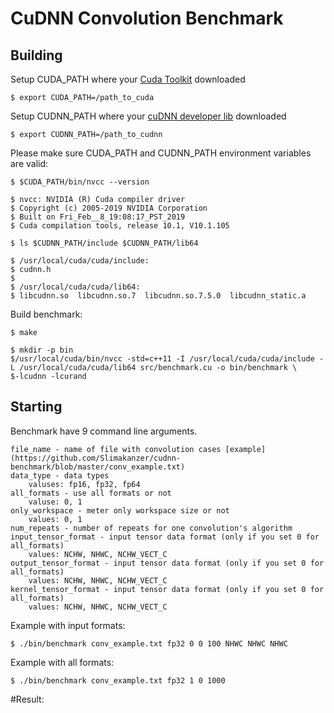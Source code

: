 CuDNN Convolution Benchmark
===============

Building
--------
Setup CUDA_PATH where your [Cuda Toolkit](https://docs.nvidia.com/cuda/index.html) downloaded
```shell
$ export CUDA_PATH=/path_to_cuda
```
Setup CUDNN_PATH where your [cuDNN developer lib](https://developer.nvidia.com/cudnn) downloaded
```shell
$ export CUDNN_PATH=/path_to_cudnn
```

Please make sure CUDA_PATH and CUDNN_PATH environment variables are valid:
```shell
$ $CUDA_PATH/bin/nvcc --version
```
```shell
$ nvcc: NVIDIA (R) Cuda compiler driver
$ Copyright (c) 2005-2019 NVIDIA Corporation
$ Built on Fri_Feb__8_19:08:17_PST_2019
$ Cuda compilation tools, release 10.1, V10.1.105
```

```shell
$ ls $CUDNN_PATH/include $CUDNN_PATH/lib64
```
```shell
$ /usr/local/cuda/cuda/include:
$ cudnn.h
$
$ /usr/local/cuda/cuda/lib64:
$ libcudnn.so  libcudnn.so.7  libcudnn.so.7.5.0  libcudnn_static.a
```
Build benchmark:
```shell
$ make
```
```shell
$ mkdir -p bin
$/usr/local/cuda/bin/nvcc -std=c++11 -I /usr/local/cuda/cuda/include -L /usr/local/cuda/cuda/lib64 src/benchmark.cu -o bin/benchmark \
$-lcudnn -lcurand
```

Starting
--------
Benchmark have 9 command line arguments.

    file_name - name of file with convolution cases [example](https://github.com/Slimakanzer/cudnn-benchmark/blob/master/conv_example.txt)
    data_type - data types 
        valuses: fp16, fp32, fp64
    all_formats - use all formats or not
        valuse: 0, 1
    only_workspace - meter only workspace size or not
        values: 0, 1
    num_repeats - number of repeats for one convolution's algorithm
    input_tensor_format - input tensor data format (only if you set 0 for all_formats)
        values: NCHW, NHWC, NCHW_VECT_C
    output_tensor_format - input tensor data format (only if you set 0 for all_formats)
        values: NCHW, NHWC, NCHW_VECT_C
    kernel_tensor_format - input tensor data format (only if you set 0 for all_formats)
        values: NCHW, NHWC, NCHW_VECT_C

Example with input formats:
```shell
$ ./bin/benchmark conv_example.txt fp32 0 0 100 NHWC NHWC NHWC
```
Example with all formats:
```shell
$ ./bin/benchmark conv_example.txt fp32 1 0 1000
```
#Result:

